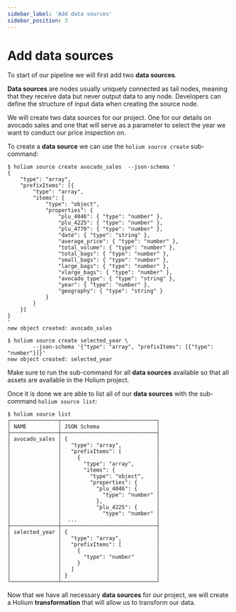 ```yaml
---
sidebar_label: 'Add data sources'
sidebar_position: 3
---
```


# Add data sources

To start of our pipeline we will first add two **data sources**.

**Data sources** are nodes usually uniquely connected as tail nodes, meaning that they
receive data but never output data to any node. Developers can define the structure
of input data when creating the source node.

We will create two data sources for our project. One for our details on avocado sales and one that
will serve as a parameter to select the year we want to conduct our price inspection on. 

To create a **data source** we can use the `holium source create` sub-command:

```shell
$ holium source create avocado_sales  --json-schema '
{
	"type": "array",
	"prefixItems": [{
		"type": "array",
		"items": {
			"type": "object",
			"properties": {
				"plu_4046": { "type": "number" },
				"plu_4225": { "type": "number" },
				"plu_4770": { "type": "number" },
				"date": { "type": "string" },
				"average_price": { "type": "number" },
				"total_volume": { "type": "number" },
				"total_bags": { "type": "number" },
				"small_bags": { "type": "number" },
				"large_bags": { "type": "number" },
				"xlarge_bags": { "type": "number" },
				"avocado_type": { "type": "string" },
				"year": { "type": "number" },
				"geography": { "type": "string" }
			}
		}
	}]
}
'
new object created: avocado_sales

$ holium source create selected_year \
        --json-schema '{"type": "array", "prefixItems": [{"type": "number"}]}'
new object created: selected_year
```


Make sure to run the sub-command for all **data sources** available so that all assets are available in the
Holium project.

Once it is done we are able to list all of our **data sources** with the sub-command `holium source list`:

```shell
$ holium source list
┌───────────────┬──────────────────────────────┐                                                                                
│ NAME          │ JSON Schema                  │                                                                                     
├───────────────┼──────────────────────────────┤                                                                          
│ avocado_sales │ {                            │                                                                       
│               │   "type": "array",           │                      
│               │   "prefixItems": [           │
│               │     {                        │
│               │       "type": "array",       │
│               │       "items": {             │
│               │         "type": "object",    │
│               │         "properties": {      │
│               │           "plu_4046": {      │
│               │             "type": "number" │
│               │           },                 │
│               │           "plu_4225": {      │
│               │             "type": "number" │
│               │  ...                         │
├───────────────┼──────────────────────────────┤
│ selected_year │ {                            │
│               │   "type": "array",           │
│               │   "prefixItems": [           │
│               │     {                        │
│               │       "type": "number"       │
│               │     }                        │
│               │   ]                          │
│               │ }                            │
└───────────────┴──────────────────────────────┘
```

Now that we have all necessary **data sources** for our project, we will create a Holium **transformation**
that will allow us to transform our data.
